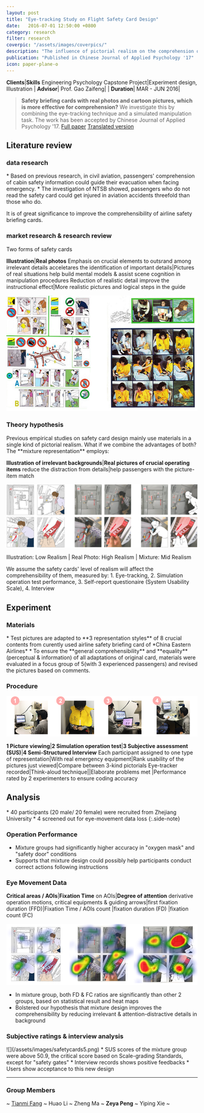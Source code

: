 ```yaml
---
layout: post
title: "Eye-tracking Study on Flight Safety Card Design"
date:   2016-07-01 12:50:00 +0800
category: research
filter: research
coverpic: "/assets/images/coverpics/"
description: "The influence of pictorial realism on the comprehension of safety briefing card"
publication: "Published in Chinese Journal of Applied Psychology '17"
icon: paper-plane-o
---
```


**Clients**|**Skills**
 <highlight>Engineering Psychology Capstone Project</highlight>|<highlight>Experiment design, Illustration</highlight>
 |
**Advisor**|
 <highlight>Prof. Gao Zaifeng</highlight>|
 |
**Duration**|
 <highlight>MAR - JUN 2016</highlight>|

>**Safety briefing cards with real photos and cartoon pictures, which is more effective for comprehension?**
>We investigate this by combining the eye-tracking technique and a simulated manipulation task. The work has been accepted by Chinese Journal of Applied Psychology '17.   <a href="/assets/files/safety_card.pdf" class="button button-pill button-tiny button-inverse">Full paper</a> <a href="/assets/files/safety_card_translation.pdf" class="button button-pill button-tiny">Translated version</a>


<h2>Literature review</h2>

<h3>data research</h3>
* Based on previous research, in civil aviation, passengers' comprehension of cabin safety information could guide their evacuation when facing emergency. 
* The investigation of NTSB showed, passengers who do not read the safety card could get injured in aviation accidents threefold than those who do.

It is of great significance to improve the comprehensibility of airline safety briefing cards.

<h3>market research & research review</h3>
Two forms of safety cards

**Illustration**|**Real photos**
Emphasis on crucial elements to outsrand among irrelevant details acceletares the identification of important details|Pictures of real situations help build mental models & assist scene cognition in manipulation procedures
Reduction of realistic detail improve the instructional effect|More realistic pictures and logical steps in the guide

![](/assets/images/safetycards.png)

<h3>Theory hypothesis</h3>
Previous empirical studies on safety card design mainly use materials in a single kind of pictorial realism. What if we combine the advantages of both? The **mixture representation** employs:

**Illustration of irrelevant backgrounds**|**Real pictures of crucial operating items** 
 reduce the distraction from details|help passengers with the picture-item match 

 ![](/assets/images/safetycards2.png)

 Illustration: Low Realism | Real Photo: High Realism | Mixture: Mid Realism

 We assume the safety cards' level of realism will affect the comprehensibility of them, measured by: 1. Eye-tracking, 2. Simulation operation test performance, 3. Self-report questionaire (System Usability Scale), 4. Interview

<h2>Experiment</h2>
<h3>Materials</h3>
* Test pictures are adapted to **3 representation styles** of 8 crucial contents from curently used airline safety briefing card of *China Eastern Airlines*
* To ensure the **general comprehensibility** and **equality** (perceptual & information) of all adaptations of original card, materials were evaluated in a focus group of 5(with 3 experienced passengers) and revised the pictures based on comments.
<h3>Procedure</h3>

 ![](/assets/images/safetycards3.png)

**1 Picture viewing**|**2 Simulation operation test**|**3 Subjective assessment (SUS)**|**4 Semi-Structured Interview**
Each participant assigned to one type of representation|With real emergency equipment|Rank usability of the pictures just viewed|Compare between 3-kind pictorials
Eye-tracker recorded|Think-aloud technique||Elaborate problems met
	|Performance rated by 2 experimenters to ensure coding accuracy

<h2>Analysis</h2>
* 40 participants (20 male/ 20 female) were recruited from Zhejiang University
* 4 screened out for eye-movement data loss
{:.side-note}
<h3>Operation Performance</h3>

* Mixture groups had significantly higher accuracy in "oxygen mask" and "safety door" conditions
* Supports that mixture design could possibly help participants conduct correct actions following instructions
<h3>Eye Movement Data</h3>

**Critical areas / AOIs**|**Fixation Time** on AOIs|**Degree of attention** derivative
operation motions, critical equipments & guiding arrows|first fixation duration (FFD)|Fixation Time / AOIs count
|fixation duration (FD)
|fixation count (FC)

 ![](/assets/images/safetycards4.png)

* In mixture group, both FD & FC ratios are significantly than other 2 groups, based on statistical result and heat maps
* Bolstered our hypothesis that mixture design improves the comprehensibility by reducing irrelevant & attention-distractive details in background

<h3>Subjective ratings & interview analysis</h3>
 ![](/assets/images/safetycards5.png)
* SUS scores of the mixture group were above 50.9, the critical score based on Scale-grading Standards, except for "safety gates"
* Interview records shows positive feedbacks
* Users show acceptance to this new design


* * *

<h3>Group Members</h3>

~ [Tianmi Fang](tianmi-fang.com) ~ Huao Li ~ Zheng Ma ~ **Zeya Peng** ~ Yiping Xie ~